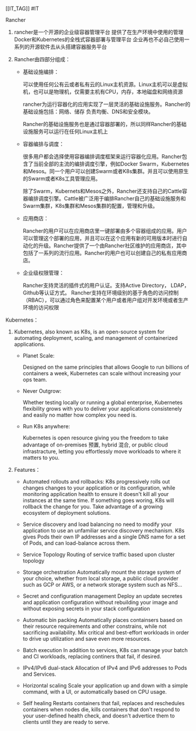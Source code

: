 [[IT_TAG]] #IT 

Rancher

1. rancher是一个开源的企业级容器管理平台
提供了在生产环境中使用的管理Docker和Kubernetes的全栈式容器部署与管理平台
企业再也不必自己使用一系列的开源软件去从头搭建容器服务平台

2. Rancher由四部分组成：
	
	- 基础设施编排：

		可以使用任何公有云或者私有云的Linux主机资源。Linux主机可以是虚拟机，也可以是物理机，仅需要主机有CPU，内存，本地磁盘和网络资源

		rancher为运行容器化的应用实现了一层灵活的基础设施服务。Rancher的基础设施包括：网络、储存
		负责均衡、DNS和安全模块。

		Rancher的基础设施服务也是通过容器部署的，所以同样Rancher的基础设施服务可以运行在任何Linux主机上

	- 容器编排与调度：

		很多用户都会选择使用容器编排调度框架来运行容器化应用。Rancher包含了当前全部的主流的编排调度引擎，例如Docker Swarm，Kubernetes和Mesos。同一个用户可以创建Swarm或者K8s集群。并且可以使用原生的Swarm或者K8s工具管理应用。

		除了Swarm，Kubernets和Mesos之外，Rancher还支持自己的Cattle容器编排调度引擎。Cattle被广泛用于编排Rancher自己的基础设施服务和Swarm集群，K8s集群和Mesos集群的配置，管理和升级。

	- 应用商店：

		Rancher的用户可以在应用商店里一键部署由多个容器组成的应用。用户可以管理这个部署的应用，并且可以在这个应用有新的可用版本时进行自动化的升级。Rancher提供了一个由Rancher社区维护的应用商店，其中包括了一系列的流行应用。Rancher的用户也可以创建自己的私有应用商店。

	- 企业级权限管理：

		Rancher支持灵活的插件式的用户认证。支持Active Directory， LDAP， Github等认证方式。
		Rancher支持在环境级别的基于角色的访问控制（RBAC），可以通过角色来配置某个用户或者用户组对开发环境或者生产环境的访问权限


Kubernetes：

1. Kubernetes, also known as K8s, is an open-source system for automating deployment, scaling, and management of containerized applications.

	- Planet Scale:
		
		Designed on the same principles that allows Google to run billions of containers a week, Kubernetes can scale without increasing your ops team.

	- Never Outgrow:

		Whether testing locally or running a global enterprise, Kubernetes flexibility grows with you to deliver your applications consistenely and easily no matter how complex you need is.

	- Run K8s anywhere:

		Kubernetes is open resource giving you the freedom to take advantage of on-premises 预置, hybrid 混合, or public cloud infrastracture, letting you effortlessly move workloads to where it matters to you.


2. Features：

	- Automated rollouts and rollbacks:
		K8s progressively rolls out changes changes to your application or its configuration, while monitoring application health to ensure it doesn't kill all your instances at the same time. If something goes woring, K8s will rollback the change for you. Take advantage of a growing ecosystem of deployment solutions.

	- Service discovery and load balancing
		no need to modify your application to use an unfamiliar service discovery mechanism. K8s gives Pods their own IP addresses and a single DNS name for a set of Pods, and can load-balance across them.

	- Service Topology
		Routing of service traffic based upon cluster topology

	- Storage orchestration
		Automatically mount the storage system of your choice, whether from local storage, a public cloud provider such as GCP or AWS, or a network storage system such as NFS...

	- Secret and configuration management
		Deploy an update secretes and application configuration without rebuilding your image and without exposing secrets in your stack configuration

	- Automatic bin packing
		Automatically places containsers based on their resource requirements and other constrains, while not sacrificing availability. Mix critical and best-effort workloads in order to drive up utilization and save even more resources.

	- Batch execution 
		In addition to services, K8s can manage your batch and CI workloads, replacing continers that fail, if desired.

	- IPv4/IPv6 dual-stack
		Allocation of IPv4 and IPv6 addresses to Pods and Services.

	- Horizontal scaling
		Scale your application up and down with a simple command, with a UI, or automatically based on CPU usage.

	- Self healing
		Restarts containers that fail, replaces and reschedules containers when nodes die, kills containers that don't respond to your user-defined health check, and doesn't advertice them to clients until they are ready to serve.








